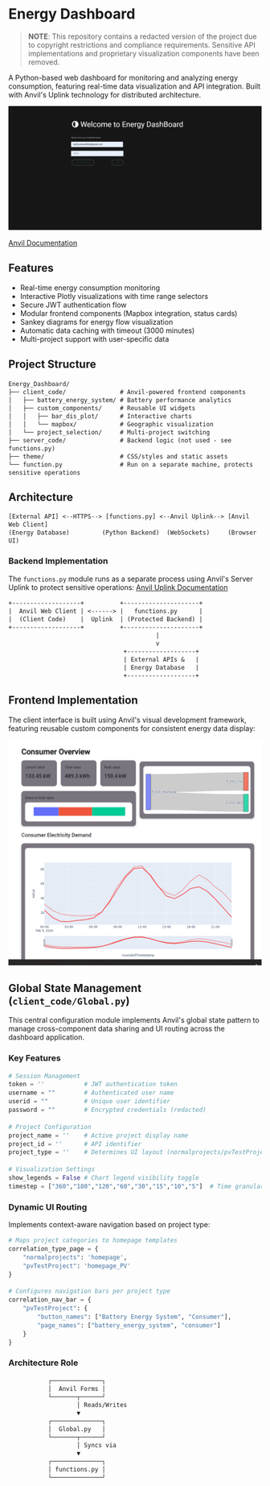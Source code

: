 # Energy Dashboard

> **NOTE**: This repository contains a redacted version of the project due to copyright restrictions and compliance requirements. Sensitive API implementations and proprietary visualization components have been removed.

A Python-based web dashboard for monitoring and analyzing energy consumption, featuring real-time data visualization and API integration. Built with Anvil's Uplink technology for distributed architecture.

![Dashboard Login Screen](./screenshots/Login.png)

[Anvil Documentation](https://anvil.works/docs/overview)

## Features
- Real-time energy consumption monitoring
- Interactive Plotly visualizations with time range selectors
- Secure JWT authentication flow
- Modular frontend components (Mapbox integration, status cards)
- Sankey diagrams for energy flow visualization
- Automatic data caching with timeout (3000 minutes)
- Multi-project support with user-specific data

## Project Structure
```plaintext
Energy_Dashboard/
├── client_code/               # Anvil-powered frontend components
│   ├── battery_energy_system/ # Battery performance analytics
│   ├── custom_components/     # Reusable UI widgets
│   │   ├── bar_dis_plot/      # Interactive charts
│   │   └── mapbox/            # Geographic visualization
│   └── project_selection/     # Multi-project switching
├── server_code/               # Backend logic (not used - see functions.py)
├── theme/                     # CSS/styles and static assets
└── function.py                # Run on a separate machine, protects sensitive operations
```


## Architecture
```plaintext
[External API] <--HTTPS--> [functions.py] <--Anvil Uplink--> [Anvil Web Client]
(Energy Database)         (Python Backend)  (WebSockets)     (Browser UI)
```


### Backend Implementation

The `functions.py` module runs as a separate process using Anvil's Server Uplink to protect sensitive operations:
[Anvil Uplink Documentation](https://anvil.works/docs/uplink)

```plaintext
+-------------------+          +---------------------+
|  Anvil Web Client | <------> |   functions.py      |
|  (Client Code)    |  Uplink  | (Protected Backend) |
+-------------------+          +---------------------+
                                         |
                                         v
                                +-------------------+
                                | External APIs &   |
                                | Energy Database   |
                                +-------------------+
```


## Frontend Implementation

The client interface is built using Anvil's visual development framework, featuring reusable custom components for consistent energy data display:

![Consumer Overview Interface](./screenshots/Consumer_overview.png)

## Global State Management (`client_code/Global.py`)

This central configuration module implements Anvil's global state pattern to manage cross-component data sharing and UI routing across the dashboard application.

### Key Features
```python
# Session Management
token = ''           # JWT authentication token
username = ""        # Authenticated user name
userid = ""          # Unique user identifier
password = ""        # Encrypted credentials (redacted)

# Project Configuration
project_name = ''    # Active project display name
project_id = ''      # API identifier
project_type = ''    # Determines UI layout (normalprojects/pvTestProject)

# Visualization Settings
show_legends = False # Chart legend visibility toggle
timestep = ["360","180","120","60","30","15","10","5"]  # Time granularity options
```

### Dynamic UI Routing
Implements context-aware navigation based on project type:

```python
# Maps project categories to homepage templates
correlation_type_page = {
    "normalprojects": 'homepage',
    "pvTestProject": 'homepage_PV'
}

# Configures navigation bars per project type
correlation_nav_bar = {
    "pvTestProject": {
        "button_names": ["Battery Energy System", "Consumer"],
        "page_names": ["battery_energy_system", "consumer"]
    }
}
```
### Architecture Role
```plaintext
           ┌──────────────┐
           │  Anvil Forms │
           └───────┬──────┘
                   │ Reads/Writes
                   ▼
           ┌──────────────┐
           │  Global.py   │
           └───────┬──────┘
                   │ Syncs via
                   ▼
           ┌──────────────┐
           │ functions.py │
           └──────────────┘
```
